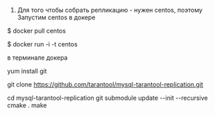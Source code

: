 1. Для того чтобы собрать репликацию - нужен centos, поэтому
 Запустим centos в докере
 
 
 $ docker pull centos
 
 $ docker run -i -t centos
 
 в терминале докера 
 
 yum install git 
 
 git clone https://github.com/tarantool/mysql-tarantool-replication.git
 
 cd mysql-tarantool-replication
 git submodule update --init --recursive
 cmake .
 make
 
 